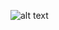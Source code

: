![alt text](https://github.com/nrennie/tidytuesday/blob/main/2021/19-01-2021/19012021.jpg?raw=true)
